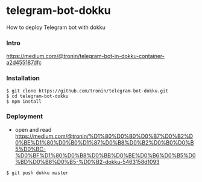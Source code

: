 # telegram-bot-dokku
How to deploy Telegram bot with dokku
### Intro
https://medium.com/@tronin/telegram-bot-in-dokku-container-a2d455187dfc

###  Installation

```
$ git clone https://github.com/tronin/telegram-bot-dokku.git
$ cd telegram-bot-dokku
$ npm install

```


### Deployment

- open and read https://medium.com/@tronin/%D1%80%D0%B0%D0%B7%D0%B2%D0%BE%D1%80%D0%B0%D1%87%D0%B8%D0%B2%D0%B0%D0%B5%D0%BC-%D0%BF%D1%80%D0%B8%D0%BB%D0%BE%D0%B6%D0%B5%D0%BD%D0%B8%D0%B5-%D0%B2-dokku-5463158d1093

```
$ git push dokku master

```
